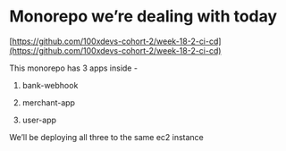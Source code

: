 # Monorepo we’re dealing with today

[https://github.com/100xdevs-cohort-2/week-18-2-ci-cd](https://github.com/100xdevs-cohort-2/week-18-2-ci-cd)

This monorepo has 3 apps inside -

1.  bank-webhook

2.  merchant-app

3.  user-app

We’ll be deploying all three to the same ec2 instance